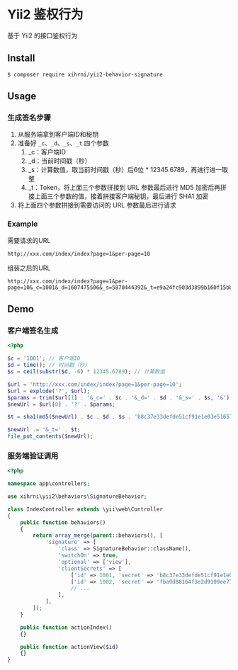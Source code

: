 # Yii2 鉴权行为
基于 Yii2 的接口鉴权行为

## Install
```composer
$ composer require xihrni/yii2-behavior-signature
```

## Usage
### 生成签名步骤
1. 从服务端拿到客户端ID和秘钥
2. 准备好 `_c`、`_d`、`_s`、`_t` 四个参数
    1. _c：客户端ID
    2. _d：当前时间戳（秒）
    3. _s：计算数值，取当前时间戳（秒）后6位 * 12345.6789，再进行进一取整
    4. _t：Token，将上面三个参数拼接到 URL 参数最后进行 MD5 加密后再拼接上面三个参数的值，接着拼接客户端秘钥，最后进行 SHA1 加密
3. 将上面四个参数拼接到需要访问的 URL 参数最后进行请求

### Example
需要请求的URL
```text
http://xxx.com/index/index?page=1&per-page=10
```
组装之后的URL
```text
http://xxx.com/index/index?page=1&per-page=10&_c=1001&_d=1607475506&_s=5870444392&_t=e9a24fc903d3899b160f15bbb58809b0c901c049
```

## Demo
### 客户端签名生成
```php
<?php

$c = '1001'; // 客户端ID
$d = time(); // 时间戳（秒）
$s = ceil(substr($d, -6) * 12345.6789); // 计算数值

$url = 'http://xxx.com/index/index?page=1&per-page=10';
$url = explode('?', $url);
$params = trim($url[1] . '&_c=' . $c . '&_d=' . $d . '&_s=' . $s, '&');
$newUrl = $url[0] . '?' . $params;

$t = sha1(md5($newUrl) . $c . $d . $s . 'b8c37e33defde51cf91e1e03e51657da'); // Token

$newUrl .= '&_t=' . $t;
file_put_contents($newUrl);
```

### 服务端验证调用
```php
<?php

namespace app\controllers;

use xihrni\yii2\behaviors\SignatureBehavior;

class IndexController extends \yii\web\Controller
{
    public function behaviors()
    {
        return array_merge(parent::behaviors(), [
            'signature' => [
                'class' => SignatureBehavior::className(),
                'switchOn' => true,
                'optional' => ['view'],
                'clientSecrets' => [
                    ['id' => 1001, 'secret' => 'b8c37e33defde51cf91e1e03e51657da'],
                    ['id' => 1002, 'secret' => 'fba9d88164f3e2d9109ee770223212a0'],
                    // ...
                ],
            ],
        ]);
    }

    public function actionIndex()
    {}

    public function actionView($id)
    {}
}
```